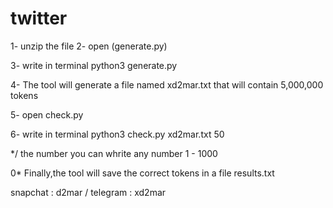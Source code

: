 # twitter

1- unzip the file
2- open (generate.py)

3- write in terminal 
python3 generate.py 

4- The tool will generate a file named xd2mar.txt that will contain 5,000,000 tokens

5- open check.py 

6-  write in terminal 
python3 check.py xd2mar.txt 50    

*/ the number you can whrite any number 1 - 1000
 
0* Finally,the tool will save the correct tokens in a file
results.txt

snapchat : d2mar / telegram : xd2mar


